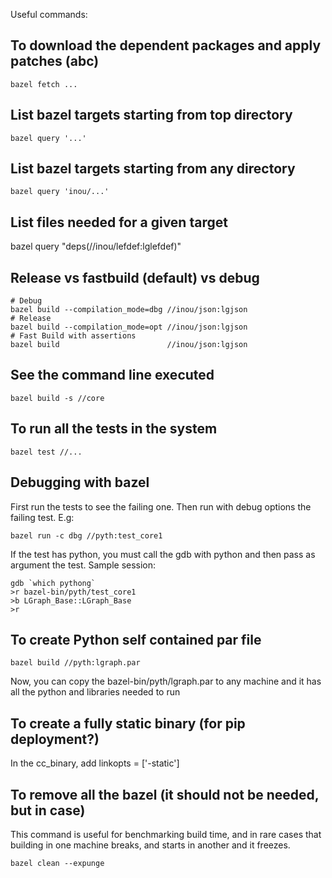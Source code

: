 
Useful commands:

## To download the dependent packages and apply patches (abc)

    bazel fetch ...

## List bazel targets starting from top directory

    bazel query '...'

## List bazel targets starting from any directory

    bazel query 'inou/...'

## List files needed for a given target

   bazel query "deps(//inou/lefdef:lglefdef)" 

## Release vs fastbuild (default) vs debug

    # Debug
    bazel build --compilation_mode=dbg //inou/json:lgjson
    # Release
    bazel build --compilation_mode=opt //inou/json:lgjson
    # Fast Build with assertions
    bazel build                        //inou/json:lgjson

## See the command line executed

    bazel build -s //core

## To run all the tests in the system

    bazel test //...

## Debugging with bazel

First run the tests to see the failing one. Then run with debug options
the failing test. E.g:

    bazel run -c dbg //pyth:test_core1

If the test has python, you must call the gdb with python and then pass as
argument the test. Sample session:

    gdb `which pythong`
    >r bazel-bin/pyth/test_core1
    >b LGraph_Base::LGraph_Base
    >r

## To create Python self contained par file

    bazel build //pyth:lgraph.par

Now, you can copy the bazel-bin/pyth/lgraph.par to any machine and it has all the python and libraries needed to run

## To create a fully static binary (for pip deployment?)

In the cc_binary, add linkopts = ['-static']

## To remove all the bazel (it should not be needed, but in case)

This command is useful for benchmarking build time, and in rare cases that
building in one machine breaks, and starts in another and it freezes.

    bazel clean --expunge

